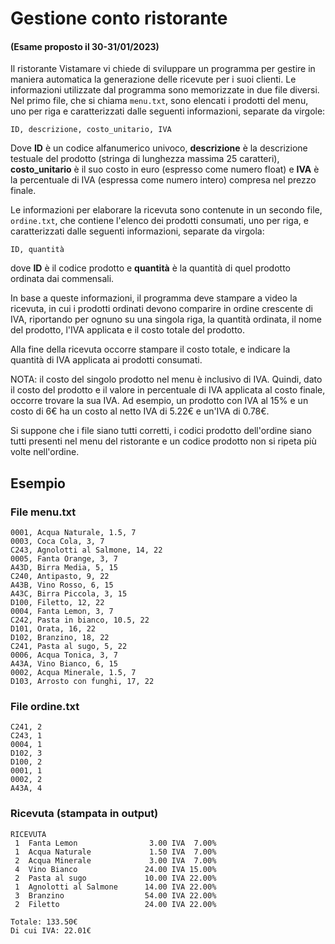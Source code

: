 # Gestione conto ristorante

#### (Esame proposto il 30-31/01/2023)

Il ristorante Vistamare vi chiede di sviluppare un programma per gestire in maniera automatica la generazione delle
ricevute per i suoi clienti. Le informazioni utilizzate dal programma sono memorizzate in due file diversi. Nel primo
file, che si chiama `menu.txt`, sono elencati i prodotti del menu, uno per riga e caratterizzati dalle seguenti
informazioni, separate da virgole:

    ID, descrizione, costo_unitario, IVA

Dove **ID** è un codice alfanumerico univoco, **descrizione** è la descrizione testuale del prodotto (stringa di lunghezza
massima 25 caratteri), **costo_unitario** è il suo costo in euro (espresso come numero float) e **IVA** è la percentuale di
IVA (espressa come numero intero) compresa nel prezzo finale.

Le informazioni per elaborare la ricevuta sono contenute in un secondo file, `ordine.txt`, che contiene l'elenco dei
prodotti consumati, uno per riga, e caratterizzati dalle seguenti informazioni, separate da virgola:

    ID, quantità

dove **ID** è il codice prodotto e **quantità** è la quantità di quel prodotto ordinata dai commensali.

In base a queste informazioni, il programma deve stampare a video la ricevuta, in cui i prodotti ordinati devono
comparire in ordine crescente di IVA, riportando per ognuno su una singola riga, la quantità ordinata, il nome del
prodotto, l'IVA applicata e il costo totale del prodotto.

Alla fine della ricevuta occorre stampare il costo totale, e indicare la quantità di IVA applicata ai prodotti
consumati. 

NOTA: il costo del singolo prodotto nel menu è inclusivo di IVA. Quindi, dato il costo del prodotto e il
valore in percentuale di IVA applicata al costo finale, occorre trovare la sua IVA. Ad esempio, un prodotto con IVA al
15% e un costo di 6€ ha un costo al netto IVA di 5.22€ e un'IVA di 0.78€.

Si suppone che i file siano tutti corretti, i codici prodotto dell'ordine siano tutti presenti nel menu del ristorante e
un codice prodotto non si ripeta più volte nell'ordine.

## Esempio

### File menu.txt

    0001, Acqua Naturale, 1.5, 7
    0003, Coca Cola, 3, 7
    C243, Agnolotti al Salmone, 14, 22
    0005, Fanta Orange, 3, 7
    A43D, Birra Media, 5, 15
    C240, Antipasto, 9, 22
    A43B, Vino Rosso, 6, 15
    A43C, Birra Piccola, 3, 15
    D100, Filetto, 12, 22
    0004, Fanta Lemon, 3, 7
    C242, Pasta in bianco, 10.5, 22
    D101, Orata, 16, 22
    D102, Branzino, 18, 22
    C241, Pasta al sugo, 5, 22
    0006, Acqua Tonica, 3, 7
    A43A, Vino Bianco, 6, 15
    0002, Acqua Minerale, 1.5, 7
    D103, Arrosto con funghi, 17, 22

### File ordine.txt

    C241, 2
    C243, 1
    0004, 1
    D102, 3
    D100, 2
    0001, 1
    0002, 2
    A43A, 4

### Ricevuta (stampata in output)

    RICEVUTA
     1  Fanta Lemon                3.00 IVA  7.00%
     1  Acqua Naturale             1.50 IVA  7.00%
     2  Acqua Minerale             3.00 IVA  7.00%
     4  Vino Bianco               24.00 IVA 15.00%
     2  Pasta al sugo             10.00 IVA 22.00%
     1  Agnolotti al Salmone      14.00 IVA 22.00%
     3  Branzino                  54.00 IVA 22.00%
     2  Filetto                   24.00 IVA 22.00%
    
    Totale: 133.50€
    Di cui IVA: 22.01€
